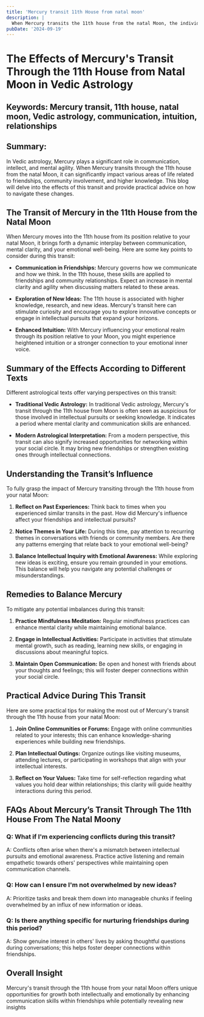 ```yaml
---
title: 'Mercury transit 11th House from natal moon'
description: |
  When Mercury transits the 11th house from the natal Moon, the individual enjoys financial gains, happiness, and success in endeavors. The period is marked by good health, strong relationships, and the fulfillment of desires, making it a highly favorable transit.
pubDate: '2024-09-19'
---
```


# The Effects of Mercury's Transit Through the 11th House from Natal Moon in Vedic Astrology

## Keywords: Mercury transit, 11th house, natal moon, Vedic astrology, communication, intuition, relationships

## Summary:
In Vedic astrology, Mercury plays a significant role in communication, intellect, and mental agility. When Mercury transits through the 11th house from the natal Moon, it can significantly impact various areas of life related to friendships, community involvement, and higher knowledge. This blog will delve into the effects of this transit and provide practical advice on how to navigate these changes.

## The Transit of Mercury in the 11th House from the Natal Moon

When Mercury moves into the 11th house from its position relative to your natal Moon, it brings forth a dynamic interplay between communication, mental clarity, and your emotional well-being. Here are some key points to consider during this transit:

- **Communication in Friendships:** Mercury governs how we communicate and how we think. In the 11th house, these skills are applied to friendships and community relationships. Expect an increase in mental clarity and agility when discussing matters related to these areas.
  
- **Exploration of New Ideas:** The 11th house is associated with higher knowledge, research, and new ideas. Mercury's transit here can stimulate curiosity and encourage you to explore innovative concepts or engage in intellectual pursuits that expand your horizons.

- **Enhanced Intuition:** With Mercury influencing your emotional realm through its position relative to your Moon, you might experience heightened intuition or a stronger connection to your emotional inner voice.

## Summary of the Effects According to Different Texts

Different astrological texts offer varying perspectives on this transit:

- **Traditional Vedic Astrology:** In traditional Vedic astrology, Mercury's transit through the 11th house from Moon is often seen as auspicious for those involved in intellectual pursuits or seeking knowledge. It indicates a period where mental clarity and communication skills are enhanced.

- **Modern Astrological Interpretation:** From a modern perspective, this transit can also signify increased opportunities for networking within your social circle. It may bring new friendships or strengthen existing ones through intellectual connections.

## Understanding the Transit’s Influence

To fully grasp the impact of Mercury transiting through the 11th house from your natal Moon:

1. **Reflect on Past Experiences:** Think back to times when you experienced similar transits in the past. How did Mercury's influence affect your friendships and intellectual pursuits?

2. **Notice Themes in Your Life:** During this time, pay attention to recurring themes in conversations with friends or community members. Are there any patterns emerging that relate back to your emotional well-being?

3. **Balance Intellectual Inquiry with Emotional Awareness:** While exploring new ideas is exciting, ensure you remain grounded in your emotions. This balance will help you navigate any potential challenges or misunderstandings.

## Remedies to Balance Mercury

To mitigate any potential imbalances during this transit:

1. **Practice Mindfulness Meditation:** Regular mindfulness practices can enhance mental clarity while maintaining emotional balance.
   
2. **Engage in Intellectual Activities:** Participate in activities that stimulate mental growth, such as reading, learning new skills, or engaging in discussions about meaningful topics.
   
3. **Maintain Open Communication:** Be open and honest with friends about your thoughts and feelings; this will foster deeper connections within your social circle.

## Practical Advice During This Transit

Here are some practical tips for making the most out of Mercury's transit through the 11th house from your natal Moon:

1. **Join Online Communities or Forums:** Engage with online communities related to your interests; this can enhance knowledge-sharing experiences while building new friendships.
   
2. **Plan Intellectual Outings:** Organize outings like visiting museums, attending lectures, or participating in workshops that align with your intellectual interests.
   
3. **Reflect on Your Values:** Take time for self-reflection regarding what values you hold dear within relationships; this clarity will guide healthy interactions during this period.


## FAQs About Mercury’s Transit Through The 11th House From The Natal Moony

### Q: What if I'm experiencing conflicts during this transit? 
A: Conflicts often arise when there's a mismatch between intellectual pursuits and emotional awareness. Practice active listening and remain empathetic towards others' perspectives while maintaining open communication channels.

### Q: How can I ensure I'm not overwhelmed by new ideas? 
A: Prioritize tasks and break them down into manageable chunks if feeling overwhelmed by an influx of new information or ideas.

### Q: Is there anything specific for nurturing friendships during this period? 
A: Show genuine interest in others' lives by asking thoughtful questions during conversations; this helps foster deeper connections within friendships.


## Overall Insight

Mercury's transit through the 11th house from your natal Moon offers unique opportunities for growth both intellectually and emotionally by enhancing communication skills within friendships while potentially revealing new insights